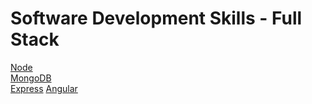 # Software Development Skills - Full Stack

[Node](https://github.com/villivald/Software-Development-Skills-Full-Stack/tree/main/Coursework/Node)<br>
[MongoDB](https://github.com/villivald/Software-Development-Skills-Full-Stack/tree/main/Coursework/MongoDB)<br>
[Express](https://github.com/villivald/Software-Development-Skills-Full-Stack/tree/main/Coursework/Express)
[Angular](https://github.com/villivald/Software-Development-Skills-Full-Stack/tree/main/Coursework/angular-tour-of-heroes)
